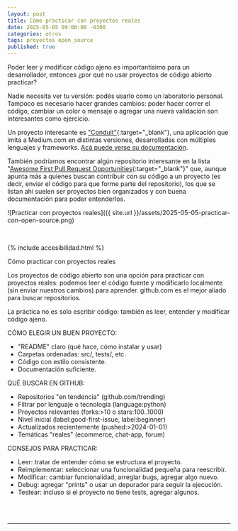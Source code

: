 ```yaml
---
layout: post
title: Cómo practicar con proyectos reales
date: 2025-05-05 09:00:00 -0300
categories: otros
tags: proyectos open_source
published: true
---
```


Poder leer y modificar código ajeno es importantísimo para un desarrollador, entonces ¿por qué no usar proyectos de código abierto practicar?

Nadie necesita ver tu versión: podés usarlo como un laboratorio personal. Tampoco es necesario hacer grandes cambios: poder hacer correr el código, cambiar un color o mensaje o agregar una nueva validación son interesantes como ejercicio.

Un proyecto interesante es ["Conduit"](https://codebase.show/projects/realworld){:target="_blank"}, una aplicación que imita a Medium.com en distintas versiones, desarrolladas con múltiples lenguajes y frameworks. [Acá puede verse su documentación](https://realworld-docs.netlify.app/introduction/).

También podríamos encontrar algún repositorio interesante en la lista "[Awesome First Pull Request Opportunities](https://github.com/MunGell/awesome-for-beginners){:target="_blank"}" que, aunque apunta más a quienes buscan contribuir con su código a un proyecto (es decir, enviar el código para que forme parte del repositorio), los que se listan ahí suelen ser proyectos bien organizados y con buena documentación para poder entenderlos.

![Practicar con proyectos reales]({{ site.url }}/assets/2025-05-05-practicar-con-open-source.png)


&nbsp;

{% include accesibilidad.html %}

Cómo practicar con proyectos reales

Los proyectos de código abierto son una opción para practicar con proyectos reales: podemos leer el código fuente y modificarlo localmente (sin enviar nuestros cambios) para aprender. github.com es el mejor aliado para buscar repositorios.

La práctica no es solo escribir código: también es leer, entender y modificar código ajeno.

CÓMO ELEGIR UN BUEN PROYECTO:

- "README" claro (qué hace, cómo instalar y usar)
- Carpetas ordenadas: src/, tests/, etc.
- Código con estilo consistente.
- Documentación suficiente.

QUÉ BUSCAR EN GITHUB:

- Repositorios "en tendencia" (github.com/trending)
- Filtrar por lenguaje o tecnología (language:python)
- Proyectos relevantes (forks:>10 o stars:100..1000)
- Nivel inicial (label:good-first-issue, label:beginner)
- Actualizados recientemente (pushed:>2024-01-01)
- Temáticas "reales" (ecommerce, chat-app, forum)

CONSEJOS PARA PRACTICAR:

- Leer: tratar de entender cómo se estructura el proyecto.
- Reimplementar: seleccionar una funcionalidad pequeña para reescribir.
- Modificar: cambiar funcionalidad, arreglar bugs, agregar algo nuevo.
- Debug: agregar "prints" o usar un depurador para seguir la ejecución.
- Testear: incluso si el proyecto
no tiene tests, agregar algunos.


</div></details>
<br />&nbsp;
<hr />
